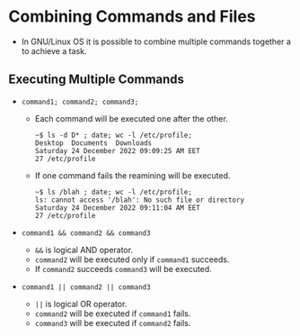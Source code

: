 # Combining Commands and Files

* In GNU/Linux OS it is possible to combine multiple commands together a to achieve a task.

## Executing Multiple Commands

* ` command1; command2; command3; `
	- Each command will be executed one after the other.
	
		```terminal
		~$ ls -d D* ; date; wc -l /etc/profile;
		Desktop  Documents  Downloads
		Saturday 24 December 2022 09:09:25 AM EET
		27 /etc/profile
		```
	- If one command fails the reamining will be executed.
	
		```terminal
		~$ ls /blah ; date; wc -l /etc/profile;
		ls: cannot access '/blah': No such file or directory
		Saturday 24 December 2022 09:11:04 AM EET
		27 /etc/profile
		```
		
* ` command1 && command2 && command3 `
	- ` && ` is logical AND operator. 
	- ` command2 ` will be executed only if ` command1 ` succeeds.
	- If ` command2 ` succeeds ` command3 ` will be executed.

* ` command1 || command2 || command3 `
	- ` || ` is logical OR operator.
	- ` command2 ` will be executed if ` command1 ` fails. 
	- ` command3 ` will be executed if ` command2 ` fails.

	
